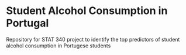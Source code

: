 # Student Alcohol Consumption in Portugal

Repository for STAT 340 project to identify the top predictors of student alcohol consumption in Portugese students
